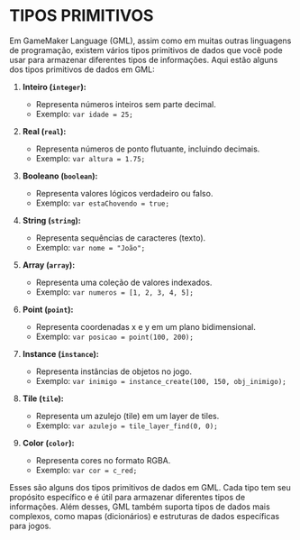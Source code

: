 # TIPOS PRIMITIVOS 
Em GameMaker Language (GML), assim como em muitas outras linguagens de programação, existem vários tipos primitivos de dados que você pode usar para armazenar diferentes tipos de informações. Aqui estão alguns dos tipos primitivos de dados em GML:

1. **Inteiro (`integer`):**
   - Representa números inteiros sem parte decimal.
   - Exemplo: `var idade = 25;`

2. **Real (`real`):**
   - Representa números de ponto flutuante, incluindo decimais.
   - Exemplo: `var altura = 1.75;`

3. **Booleano (`boolean`):**
   - Representa valores lógicos verdadeiro ou falso.
   - Exemplo: `var estaChovendo = true;`

4. **String (`string`):**
   - Representa sequências de caracteres (texto).
   - Exemplo: `var nome = "João";`

5. **Array (`array`):**
   - Representa uma coleção de valores indexados.
   - Exemplo: `var numeros = [1, 2, 3, 4, 5];`

6. **Point (`point`):**
   - Representa coordenadas x e y em um plano bidimensional.
   - Exemplo: `var posicao = point(100, 200);`

7. **Instance (`instance`):**
   - Representa instâncias de objetos no jogo.
   - Exemplo: `var inimigo = instance_create(100, 150, obj_inimigo);`

8. **Tile (`tile`):**
   - Representa um azulejo (tile) em um layer de tiles.
   - Exemplo: `var azulejo = tile_layer_find(0, 0);`

9. **Color (`color`):**
   - Representa cores no formato RGBA.
   - Exemplo: `var cor = c_red;`

Esses são alguns dos tipos primitivos de dados em GML. Cada tipo tem seu propósito específico e é útil para armazenar diferentes tipos de informações. Além desses, GML também suporta tipos de dados mais complexos, como mapas (dicionários) e estruturas de dados específicas para jogos.

